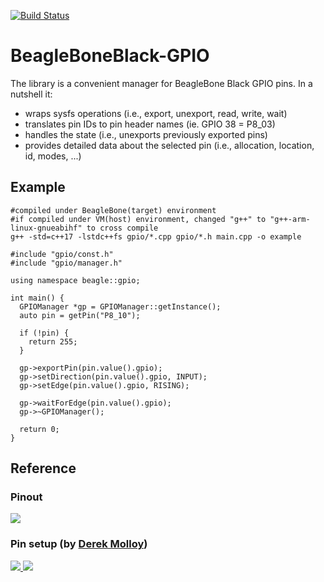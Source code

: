 [![Build Status][travis-badge]][travis]

[travis-badge]: https://travis-ci.org/mkaczanowski/BeagleBoneBlack-GPIO.svg?branch=master
[travis]: https://travis-ci.org/mkaczanowski/BeagleBoneBlack-GPIO/

# BeagleBoneBlack-GPIO

The library is a convenient manager for BeagleBone Black GPIO pins. In a nutshell it:

* wraps sysfs operations (i.e., export, unexport, read, write, wait)
* translates pin IDs to pin header names (ie. GPIO 38 = P8_03)
* handles the state (i.e., unexports previously exported pins)
* provides detailed data about the selected pin (i.e., allocation, location, id, modes, ...)

## Example
```
#compiled under BeagleBone(target) environment
#if compiled under VM(host) environment, changed "g++" to "g++-arm-linux-gnueabihf" to cross compile
g++ -std=c++17 -lstdc++fs gpio/*.cpp gpio/*.h main.cpp -o example
```

```
#include "gpio/const.h"
#include "gpio/manager.h"

using namespace beagle::gpio;

int main() {
  GPIOManager *gp = GPIOManager::getInstance();
  auto pin = getPin("P8_10");

  if (!pin) {
    return 255;
  }

  gp->exportPin(pin.value().gpio);
  gp->setDirection(pin.value().gpio, INPUT);
  gp->setEdge(pin.value().gpio, RISING);

  gp->waitForEdge(pin.value().gpio);
  gp->~GPIOManager();

  return 0;
}
```

## Reference
### Pinout
![](http://mkaczanowski.com/wp-content/uploads/2014/03/resizedimage600667-hwio-beaglebone-ports2.png) 

### Pin setup (by [Derek Molloy](https://github.com/derekmolloy/boneDeviceTree))
[![](http://mkaczanowski.com/wp-content/uploads/2014/03/p8p9-300x169.jpg) ](http://mkaczanowski.com/wp-content/uploads/2014/03/BeagleboneBlackP8HeaderTable.pdf)  [![](http://mkaczanowski.com/wp-content/uploads/2014/03/P9-300x146.jpg)](http://mkaczanowski.com/wp-content/uploads/2014/03/BeagleboneBlackP9HeaderTable.pdf)
